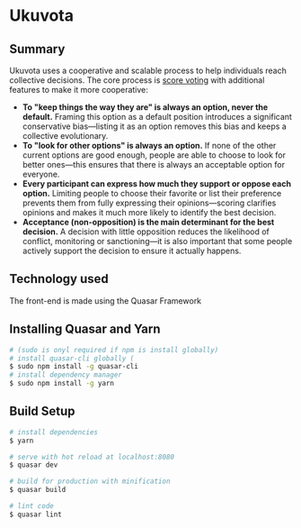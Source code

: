 # Ukuvota
## Summary
Ukuvota uses a cooperative and scalable process to help individuals reach collective decisions. The core process is [score voting](https://electology.org/score-voting) with additional features to make it more cooperative:
- **To "keep things the way they are" is always an option, never the default.** Framing this option as a default position introduces a significant conservative bias—listing it as an option removes this bias and keeps a collective evolutionary.
- **To "look for other options" is always an option.** If none of the other current options are good enough, people are able to choose to look for better ones—this ensures that there is always an acceptable option for everyone.
- **Every participant can express how much they support or oppose each option.** Limiting people to choose their favorite or list their preference prevents them from fully expressing their opinions—scoring clarifies opinions and makes it much more likely to identify the best decision.
- **Acceptance (non-opposition) is the main determinant for the best decision.** A decision with little opposition reduces the likelihood of conflict, monitoring or sanctioning—it is also important that some people actively support the decision to ensure it actually happens.

## Technology used
The front-end is made using the Quasar Framework

## Installing Quasar and Yarn

``` bash
# (sudo is onyl required if npm is install globally)
# install quasar-cli globally (
$ sudo npm install -g quasar-cli
# install dependency manager
$ sudo npm install -g yarn
```

## Build Setup

``` bash
# install dependencies
$ yarn

# serve with hot reload at localhost:8080
$ quasar dev

# build for production with minification
$ quasar build

# lint code
$ quasar lint
```
